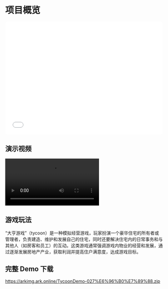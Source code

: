 # 项目概览

<iframe sandbox="allow-scripts allow-downloads allow-same-origin allow-popups allow-presentation allow-forms" frameborder="0" draggable="false" allowfullscreen="" allow="encrypted-media;" referrerpolicy="" aha-samesite="" class="iframe-loaded" src="//player.bilibili.com/player.html?aid=832841467&bvid=BV1fg4y197hS&cid=1324076845&p=1&autoplay=0" style="border-radius: 7px; width: 100%; height: 360px;"></iframe>

## 演示视频

<video controls src="https://arkimg.ark.online/tycoonDemo.mp4"></video>

## 游戏玩法

“大亨游戏”（tycoon）是一种模拟经营游戏，玩家扮演一个豪华住宅的所有者或管理者，负责建造、维护和发展自己的住宅，同时还要解决住宅内的日常事务和与其他人（如房客和员工）的互动。这类游戏通常强调游戏内物业的经营和发展，通过逐渐发展房地产产业，获取利润并提高住户满意度，达成游戏目标。

## 完整 Demo 下载

https://arkimg.ark.online/TycoonDemo-027%E6%96%B0%E7%89%88.zip
